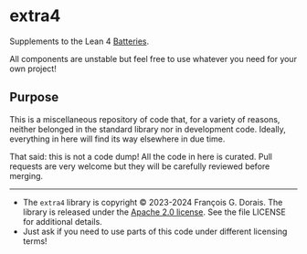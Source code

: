 # extra4

Supplements to the Lean 4 [Batteries](https://github.com/leanprover-community/batteries).

All components are unstable but feel free to use whatever you need for your own project!

## Purpose

This is a miscellaneous repository of code that, for a variety of reasons, neither belonged in the standard library nor in development code.
Ideally, everything in here will find its way elsewhere in due time.

That said: this is not a code dump!
All the code in here is curated.
Pull requests are very welcome but they will be carefully reviewed before merging.

---
* The `extra4` library is copyright © 2023-2024 François G. Dorais. The library is released under the [Apache 2.0 license](http://www.apache.org/licenses/LICENSE-2.0). See the file LICENSE for additional details.
* Just ask if you need to use parts of this code under different licensing terms!
